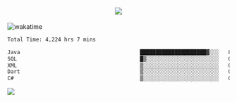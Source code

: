 <h1 align="center">
  <img src="https://readme-typing-svg.herokuapp.com/?font=Righteous&size=35&center=true&vCenter=true&width=500&height=70&duration=4000&lines=Hi!+%F0%9F%91%8B+I%27m+Ali%20Osman!;" />
</h1>


![wakatime](https://wakatime.com/share/@aliosmanoktar/3a8ffe71-6da4-4964-913b-2f09afbe53bf.svg?cache=none)
<!--START_SECTION:waka-->

```txt
Total Time: 4,224 hrs 7 mins

Java                                      █████████████████████▓░░░   86.38 %
SQL                                       █▒░░░░░░░░░░░░░░░░░░░░░░░   05.31 %
XML                                       ▒░░░░░░░░░░░░░░░░░░░░░░░░   01.71 %
Dart                                      ▒░░░░░░░░░░░░░░░░░░░░░░░░   01.64 %
C#                                        ▒░░░░░░░░░░░░░░░░░░░░░░░░   00.87 %
```

<!--END_SECTION:waka-->

<img src="https://profile-counter.glitch.me/aliosmanoktar/count.svg" />


